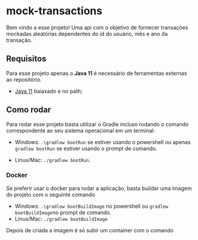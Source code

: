 # mock-transactions

Bem vindo a esse projeto! Uma api com o objetivo de fornecer transações mockadas aleatórias dependentes do id do usuário, mês e ano da transação.

## Requisitos
Para esse projeto apenas o **Java 11** é necessário de ferramentas externas ao repositório.

* [Java 11](https://adoptopenjdk.net/) baiaxado e no path;

## Como rodar
Para rodar esse projeto basta utilizar o Gradle incluso rodando o comando correspondente ao seu sistema operacional em um terminal:

* Windows: `.\gradlew bootRun` se estiver usando o powershell ou apenas `gradlew bootRun` se estiver usando o prompt de comando.

* Linux/Mac: `./gradlew bootRun`.

### Docker
Se preferir usar o docker para rodar a aplicação, basta buildar uma imagem do projeto com o seguinte comando
* Windows: `.\gradlew bootBuildImage` no powershell ou `gradlew bootBuildImage`no prompt de comando.
* Linux/Mac: `./gradlew bootBuildImage`

Depois de criada a imagem é só subir um container com o comando

